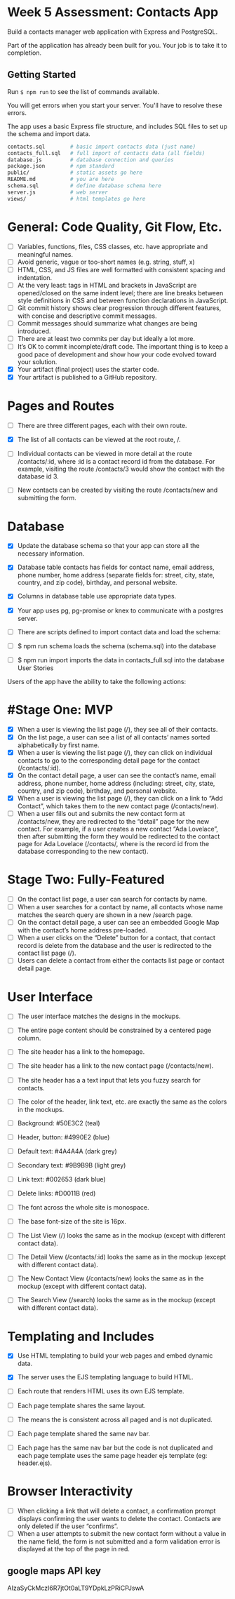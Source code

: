 # Week 5 Assessment: Contacts App

Build a contacts manager web application with Express and PostgreSQL.

Part of the application has already been built for you. Your job is to take it to completion.

## Getting Started

Run `$ npm run` to see the list of commands available.

You will get errors when you start your server. You'll have to resolve these errors.

The app uses a basic Express file structure, and includes SQL files to set up the schema and import data.

```sh
contacts.sql        # basic import contacts data (just name)
contacts_full.sql   # full import of contacts data (all fields)
database.js         # database connection and queries
package.json        # npm standard
public/             # static assets go here
README.md           # you are here
schema.sql          # define database schema here
server.js           # web server
views/              # html templates go here
```
# General: Code Quality, Git Flow, Etc.

- [ ] Variables, functions, files, CSS classes, etc. have appropriate and meaningful names. 
- [ ] Avoid generic, vague or too-short names (e.g. string, stuff, x)
- [ ]  HTML, CSS, and JS files are well formatted with consistent spacing and indentation. 
- [ ] At the very least: tags in HTML and brackets in JavaScript are opened/closed on the same indent level; there are line breaks between style definitions in CSS and between function declarations in JavaScript.
- [ ]  Git commit history shows clear progression through different features, with concise and descriptive commit messages. 
- [ ] Commit messages should summarize what changes are being introduced.
- [ ]  There are at least two commits per day but ideally a lot more. 
- [ ] It’s OK to commit incomplete/draft code. The important thing is to keep a good pace of development and show how your code evolved toward your solution.
- [x]  Your artifact (final project) uses the starter code.
- [x]  Your artifact is published to a GitHub repository.

# Pages and Routes

- [ ] There are three different pages, each with their own route.

- [x] The list of all contacts can be viewed at the root route, /.
- [ ] Individual contacts can be viewed in more detail at the route /contacts/:id, where :id is a contact record id from the database. 
For example, visiting the route /contacts/3 would show the contact with the database id 3.
- [ ] New contacts can be created by visiting the route /contacts/new and submitting the form.
# Database

- [x] Update the database schema so that your app can store all the necessary information.
- [x] Database table contacts has fields for contact name, email address, phone number, home address (separate fields for: street, city, state, country, and zip code), birthday, and personal website.
- [x] Columns in database table use appropriate data types.
- [x] Your app uses pg, pg-promise or knex to communicate with a postgres server.
- [ ] There are scripts defined to import contact data and load the schema:

- [ ] $ npm run schema loads the schema (schema.sql) into the database
- [ ] $ npm run import imports the data in contacts_full.sql into the database
User Stories

Users of the app have the ability to take the following actions:

# #Stage One: MVP

 - [x] When a user is viewing the list page (/), they see all of their contacts.
 - [x] On the list page, a user can see a list of all contacts’ names sorted alphabetically by first name.
 - [x] When a user is viewing the list page (/), they can click on individual contacts to go to the corresponding detail page for the contact (/contacts/:id).
 - [x] On the contact detail page, a user can see the contact’s name, email address, phone number, home address (including: street, city, state, country, and zip code), birthday, and personal website.
 - [x] When a user is viewing the list page (/), they can click on a link to “Add Contact”, which takes them to the new contact page (/contacts/new).
 - [ ] When a user fills out and submits the new contact form at /contacts/new, they are redirected to the “detail” page for the new contact. 
For example, if a user creates a new contact “Ada Lovelace”, then after submitting the form they would be redirected to the contact page for Ada Lovelace (/contacts/<id>, where <id> is the record id from the database corresponding to the new contact).

# Stage Two: Fully-Featured

 - [ ] On the contact list page, a user can search for contacts by name.
 - [ ] When a user searches for a contact by name, all contacts whose name matches the search query are shown in a new /search page.
 - [ ] On the contact detail page, a user can see an embedded Google Map with the contact’s home address pre-loaded.
 - [ ] When a user clicks on the “Delete” button for a contact, that contact record is delete from the database and the user is redirected to the contact list page (/).
 - [ ] Users can delete a contact from either the contacts list page or contact detail page.

# User Interface

- [ ] The user interface matches the designs in the mockups.

- [ ]  The entire page content should be constrained by a centered page column.
- [ ]  The site header has a link to the homepage.
- [ ]  The site header has a link to the new contact page (/contacts/new).
- [ ]  The site header has a a text input that lets you fuzzy search for contacts.
- [ ]  The color of the header, link text, etc. are exactly the same as the colors in the mockups.
- [ ]  Background: #50E3C2 (teal)
- [ ]  Header, button: #4990E2 (blue)
- [ ]  Default text: #4A4A4A (dark grey)
- [ ]  Secondary text: #9B9B9B (light grey)
- [ ]  Link text: #002653 (dark blue)
- [ ]  Delete links: #D0011B (red)
- [ ]  The font across the whole site is monospace.
- [ ]  The base font-size of the site is 16px.
- [ ]  The List View (/) looks the same as in the mockup (except with different contact data).
- [ ]  The Detail View (/contacts/:id) looks the same as in the mockup (except with different contact data).
- [ ]  The New Contact View (/contacts/new) looks the same as in the mockup (except with different contact data).
- [ ]  The Search View (/search) looks the same as in the mockup (except with different contact data).

# Templating and Includes

- [x] Use HTML templating to build your web pages and embed dynamic data.

- [x] The server uses the EJS templating language to build HTML.
- [ ] Each route that renders HTML uses its own EJS template.
- [ ] Each page template shares the same layout. 
- [ ] The means the <head> is consistent across all paged and is not duplicated.
- [ ] Each page template shared the same nav bar. 
- [ ] Each page has the same nav bar but the code is not duplicated and each page template uses the same page header ejs template (eg: header.ejs).

# Browser Interactivity

- [ ] When clicking a link that will delete a contact, a confirmation prompt displays confirming the user wants to delete the contact. Contacts are only deleted if the user “confirms”.
- [ ] When a user attempts to submit the new contact form without a value in the name field, the form is not submitted and a form validation error is displayed at the top of the page in red.

## google maps API key
AIzaSyCkMczI6R7jtOt0aLT9YDpkLzPRiCPJswA
